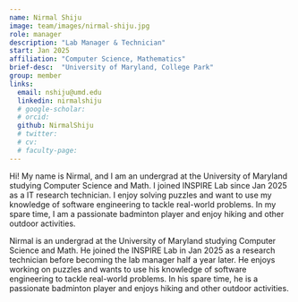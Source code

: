 ```yaml
---
name: Nirmal Shiju
image: team/images/nirmal-shiju.jpg
role: manager
description: "Lab Manager & Technician"
start: Jan 2025
affiliation: "Computer Science, Mathematics"
brief-desc:  "University of Maryland, College Park"
group: member
links:
  email: nshiju@umd.edu
  linkedin: nirmalshiju
  # google-scholar: 
  # orcid: 
  github: NirmalShiju
  # twitter:   
  # cv: 
  # faculty-page: 
---
```

Hi! My name is Nirmal, and I am an undergrad at the University of Maryland studying Computer Science and Math. I joined INSPIRE Lab since Jan 2025 as a IT research technician. I enjoy solving puzzles and want to use my knowledge of software engineering to tackle real-world problems. In my spare time, I am a passionate badminton player and enjoy hiking and other outdoor activities. 

Nirmal is an undergrad at the University of Maryland studying Computer Science and Math. He joined the INSPIRE Lab in Jan 2025 as a research technician before becoming the lab manager half a year later. He enjoys working on puzzles and wants to use his knowledge of software engineering to tackle real-world problems. In his spare time, he is a passionate badminton player and enjoys hiking and other outdoor activities. 
